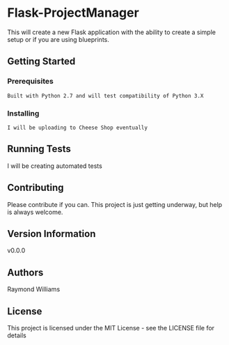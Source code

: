 # Flask-ProjectManager

This will create a new Flask application with the ability to create a simple setup or if you are using blueprints.

## Getting Started

### Prerequisites

```
Built with Python 2.7 and will test compatibility of Python 3.X
```

### Installing

```
I will be uploading to Cheese Shop eventually
```

## Running Tests

I will be creating automated tests

## Contributing

Please contribute if you can. This project is just getting underway, but help is always welcome.

## Version Information

v0.0.0

## Authors

Raymond Williams

## License

This project is licensed under the MIT License - see the LICENSE file for details

